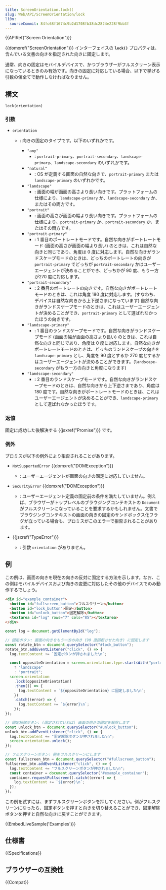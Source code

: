 ```yaml
---
title: ScreenOrientation.lock()
slug: Web/API/ScreenOrientation/lock
l10n:
  sourceCommit: 84fc68f1674c9b2d1708fb38dc2824e228f9bb3f
---
```


{{APIRef("Screen Orientation")}}

{{domxref("ScreenOrientation")}} インターフェイスの **`lock()`** プロパティは、含んでいる文書の向きを指定された向きに固定します。

通常、向きの固定はモバイルデバイスで、かつブラウザーがフルスクリーン表示になっているときのみ有効です。向きの固定に対応している場合、以下で挙げる引数の値全てで動作しなければなりません。

## 構文

```js-nolint
lock(orientation)
```

### 引数

- `orientation`

  - : 向きの固定のタイプです。以下のいずれかです。

    - `"any"`
      - : `portrait-primary`、`portrait-secondary`、`landscape-primary`、`landscape-secondary` のいずれかです。
    - `"natural"`
      - : OS が定義する画面の自然な向きで、`portrait-primary` または `landscape-primary` のいずれかです。
    - `"landscape"`
      - : 画面の幅が画面の高さより長い向きです。プラットフォームの仕様により、`landscape-primary` か、`landscape-secondary` か、またはその両方です。
    - `"portrait"`
      - : 画面の高さが画面の幅より長い向きです。プラットフォームの仕様により、`portrait-primary` か、`portrait-secondary` か、またはその両方です。
    - `"portrait-primary"`
      - : 1 番目のポートレートモードです。自然な向きがポートレートモード (画面の高さが画面の幅より長い) のときは、これは自然な向きと同じであり、角度は 0 度に対応します。自然な向きがランドスケープモードのときは、どっちのポートレートの向きが `portrait-primary` でどっちが `portrait-secondary` かはユーザーエージェントが決めることができ、どっちかが 90 度、もう一方が270 度に対応します。
    - `"portrait-secondary"`
      - : 2 番目のポートレートの向きです。自然な向きがポートレートモードのときは、これは角度 180 度に対応します。(すなわち、デバイスは自然な向きから上下逆さまになっています) 自然な向きがランドスケープモードのときは、これはユーザーエージェントが決めることができ、`portrait-primary` として選ばれなかったほうの向きです。
    - `"landscape-primary"`
      - : 1 番目のランドスケープモードです。自然な向きがランドスケープモード (画面の幅が画面の高さより長い) のときは、これは自然な向きと同じであり、角度は 0 度に対応します。自然な向きがポートレートモードのときは、どっちのランドスケープの向きを `landscape-primary` とし、角度を 90 度とするか 270 度とするかはユーザーエージェントが決めることができます。(`landscape-secondary` がもう一方の向きと角度になります)
    - `"landscape-secondary"`
      - : 2 番目のランドスケープモードです。自然な向きがランドスケープモードのときは、自然な向きから上下逆さまであり、角度は 180 度です。自然な向きがポートレートモードのときは、これはユーザーエージェントが決めることができ、`landscape-primary` として選ばれなかったほうです。

### 返値

固定に成功した後解決する {{jsxref("Promise")}} です。

### 例外

プロミスが以下の例外により拒否されることがあります。

- `NotSupportedError` {{domxref("DOMException")}}

  - : ユーザーエージェントが画面の向きの固定に対応していません。

- `SecurityError` {{domxref("DOMException")}}

  - : ユーザーエージェント定義の固定前の条件を満たしていません。例えば、ブラウザーがトップレベルのブラウジングコンテキストの `Document` がフルスクリーンになっていることを要求するかもしれません。文書でブラウジングコンテキストの画面の向きの固定のサンドボックス化フラグが立っている場合も、プロミスがこのエラーで拒否されることがあります。

- {{jsxref("TypeError")}}
  - : 引数 `orientation` がありません。

## 例

この例は、画面の向きを現在の向きの反対に固定する方法を示します。なお、この例はモバイルデバイスおよび向きの変更に対応したその他のデバイスでのみ動作するでしょう。

```html
<div id="example_container">
  <button id="fullscreen_button">フルスクリーン</button>
  <button id="lock_button">固定</button>
  <button id="unlock_button">固定解除</button>
  <textarea id="log" rows="7" cols="85"></textarea>
</div>
```

```js
const log = document.getElementById("log");

// 固定ボタン: 画面の向きをもう一方の向き (90 度回転させた向き) に固定します
const rotate_btn = document.querySelector("#lock_button");
rotate_btn.addEventListener("click", () => {
  log.textContent += `固定ボタンが押されました\n`;

  const oppositeOrientation = screen.orientation.type.startsWith("portrait")
    ? "landscape"
    : "portrait";
  screen.orientation
    .lock(oppositeOrientation)
    .then(() => {
      log.textContent = `${oppositeOrientation} に固定しました\n`;
    })
    .catch((error) => {
      log.textContent += `${error}\n`;
    });
});

// 固定解除ボタン: (固定されていれば) 画面の向きの固定を解除します
const unlock_btn = document.querySelector("#unlock_button");
unlock_btn.addEventListener("click", () => {
  log.textContent += "固定解除ボタンが押されました\n";
  screen.orientation.unlock();
});

// フルスクリーンボタン: 例をフルスクリーンにします
const fullscreen_btn = document.querySelector("#fullscreen_button");
fullscreen_btn.addEventListener("click", () => {
  log.textContent += "フルスクリーンボタンが押されました\n";
  const container = document.querySelector("#example_container");
  container.requestFullscreen().catch((error) => {
    log.textContent += `${error}\n`;
  });
});
```

この例を試すには、まずフルスクリーンボタンを押してください。例がフルスクリーンになったら、固定ボタンを押すと向きを切り替えることができ、固定解除ボタンを押すと自然な向きに戻すことができます。

{{EmbedLiveSample('Examples')}}

## 仕様書

{{Specifications}}

## ブラウザーの互換性

{{Compat}}
